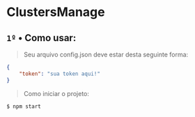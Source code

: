 # ClustersManage

## `1º` • Como usar:

> Seu arquivo config.json deve estar desta seguinte forma:

```json
{
    "token": "sua token aqui!"
}
```
> Como iniciar o projeto:

```shell
$ npm start
```